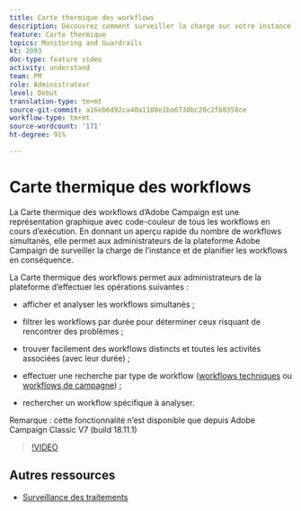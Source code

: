 ```yaml
---
title: Carte thermique des workflows
description: Découvrez comment surveiller la charge sur votre instance et planifier les workflows en conséquence.
feature: Carte thermique
topics: Monitoring and Guardrails
kt: 2093
doc-type: feature video
activity: understand
team: PM
role: Administrateur
level: Début
translation-type: tm+mt
source-git-commit: a16eb6d92ca40a1188e1ba6730bc28c2fb8358ce
workflow-type: tm+mt
source-wordcount: '171'
ht-degree: 91%

---
```



# Carte thermique des workflows

La Carte thermique des workflows d’Adobe Campaign est une représentation graphique avec code-couleur de tous les workflows en cours d’exécution.  En donnant un aperçu rapide du nombre de workflows simultanés, elle permet aux administrateurs de la plateforme Adobe Campaign de surveiller la charge de l’instance et de planifier les workflows en conséquence.

La Carte thermique des workflows permet aux administrateurs de la plateforme d’effectuer les opérations suivantes :

* afficher et analyser les workflows simultanés ;
* filtrer les workflows par durée pour déterminer ceux risquant de rencontrer des problèmes ;
* trouver facilement des workflows distincts et toutes les activités associées (avec leur durée) ;

* effectuer une recherche par type de workflow ([workflows techniques](https://docs.adobe.com/content/help/fr-FR/campaign-classic/using/automating-with-workflows/general-operation/building-a-workflow.html#technical-workflows) ou [workflows de campagne](https://docs.adobe.com/content/help/fr-FR/campaign-classic/using/automating-with-workflows/general-operation/building-a-workflow.html#campaign-workflows)) ;

* rechercher un workflow spécifique à analyser.

Remarque : cette fonctionnalité n’est disponible que depuis Adobe Campaign Classic V7 (build 18.11.1)

>[!VIDEO](https://video.tv.adobe.com/v/25558?quality=12)

## Autres ressources

* [Surveillance des traitements](https://docs.adobe.com/content/help/fr-FR/campaign-classic/using/monitoring-campaign-classic/production-procedures/monitoring-processes.html#Workflow_monitoring)
